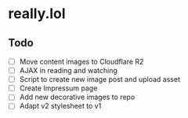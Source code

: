 # really.lol

## Todo
- [ ] Move content images to Cloudflare R2
- [ ] AJAX in reading and watching
- [ ] Script to create new image post and upload asset
- [ ] Create Impressum page
- [ ] Add new decorative images to repo
- [ ] Adapt v2 stylesheet to v1
